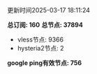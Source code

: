 更新时间2025-03-17 18:11:24

**总订阅: 160**
**总节点: 37894**
- vless节点: 9366
- hysteria2节点: 2

**google ping有效节点: 756**
